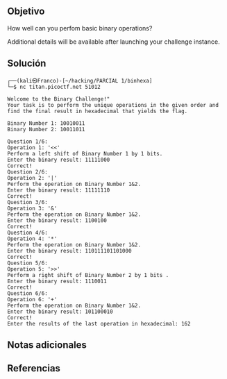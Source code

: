 ## Objetivo
How well can you perfom basic binary operations?

Additional details will be available after launching your challenge instance.
## Solución
```
┌──(kali㉿Franco)-[~/hacking/PARCIAL 1/binhexa]
└─$ nc titan.picoctf.net 51012

Welcome to the Binary Challenge!"
Your task is to perform the unique operations in the given order and find the final result in hexadecimal that yields the flag.

Binary Number 1: 10010011
Binary Number 2: 10011011

Question 1/6:
Operation 1: '<<'
Perform a left shift of Binary Number 1 by 1 bits.
Enter the binary result: 11111000 
Correct!
Question 2/6:
Operation 2: '|'
Perform the operation on Binary Number 1&2.
Enter the binary result: 11111110 
Correct!
Question 3/6:
Operation 3: '&'
Perform the operation on Binary Number 1&2.
Enter the binary result: 1100100 
Correct!
Question 4/6:
Operation 4: '*'
Perform the operation on Binary Number 1&2.
Enter the binary result: 110111101101000
Correct!
Question 5/6:
Operation 5: '>>'
Perform a right shift of Binary Number 2 by 1 bits .
Enter the binary result: 1110011 
Correct!
Question 6/6:
Operation 6: '+'
Perform the operation on Binary Number 1&2.
Enter the binary result: 101100010
Correct!
Enter the results of the last operation in hexadecimal: 162
```
## Notas adicionales

## Referencias